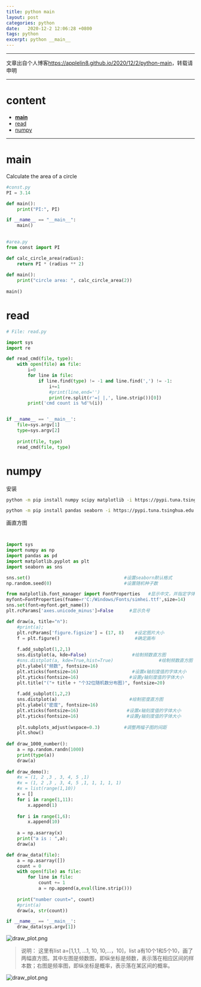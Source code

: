 ```yaml
---
title: python main
layout: post
categories: python
date:   2020-12-2 12:06:28 +0800
tags: python
excerpt: python __main__
---
```

--------------------
文章出自个人博客<https://applelin8.github.io/2020/12/2/python-main>，转载请申明

------------------
# content <span id="home">
* [__main__](#1)
* [read](#2)
* [numpy](#3)

----------------------------

# main <span id="1">

Calculate the area of a circle

```python
#const.py
PI = 3.14

def main():
    print("PI:", PI)

if __name__ == "__main__":
    main()
  
```



```python
#area.py
from const import PI

def calc_circle_area(radius):
    return PI * (radius ** 2)
    
def main():
    print("circle area: ", calc_circle_area(2))
    
main()
```

# read <span id="2">

```python
# File: read.py

import sys
import re

def read_cmd(file, type):
    with open(file) as file:
        i=0
        for line in file:
            if line.find(type) != -1 and line.find(',') != -1:
                i+=1
                #print(line,end='')
                print(re.split(r'=| |,', line.strip())[0])
        print('cmd count is %d'%(i))


if __name__ == '__main__':
    file=sys.argv[1]
    type=sys.argv[2]
    
    print(file, type)
    read_cmd(file, type)
```

# numpy <span id="3">

安装
```bash
python -m pip install numpy scipy matplotlib -i https://pypi.tuna.tsinghua.edu.cn/simple

python -m pip install pandas seaborn -i https://pypi.tuna.tsinghua.edu.cn/simple

```

画直方图

```python


import sys
import numpy as np
import pandas as pd
import matplotlib.pyplot as plt
import seaborn as sns

sns.set()                                   #设置seaborn默认格式
np.random.seed(0)                           #设置随机种子数

from matplotlib.font_manager import FontProperties   #显示中文，并指定字体
myfont=FontProperties(fname=r'C:/Windows/Fonts/simhei.ttf',size=14)
sns.set(font=myfont.get_name())
plt.rcParams['axes.unicode_minus']=False      #显示负号

def draw(a, title="n"):
    #print(a);
    plt.rcParams['figure.figsize'] = (17, 8)    #设定图片大小
    f = plt.figure()                            #确定画布
    
    f.add_subplot(1,2,1)
    sns.distplot(a, kde=False)                 #绘制频数直方图
    #sns.distplot(a, kde=True,hist=True)                 #绘制频数直方图
    plt.ylabel("频数", fontsize=16)
    plt.xticks(fontsize=16)                    #设置x轴刻度值的字体大小
    plt.yticks(fontsize=16)                   #设置y轴刻度值的字体大小
    plt.title("("+ title + "个32位随机数分布图)", fontsize=20)             #设置子图标题
    
    f.add_subplot(1,2,2)
    sns.distplot(a)                           #绘制密度直方图
    plt.ylabel("密度", fontsize=16)
    plt.xticks(fontsize=16)                  #设置x轴刻度值的字体大小
    plt.yticks(fontsize=16)                  #设置y轴刻度值的字体大小
    
    plt.subplots_adjust(wspace=0.3)         #调整两幅子图的间距
    plt.show()
    
def draw_1000_number():
    a = np.random.randn(1000) 
    print(type(a))
    draw(a)
    
def draw_demo():
    #x = (1, 2 ,3 , 3, 4, 5 ,1)
    #x = (1, 2 ,3 , 3, 4, 5 ,1, 1, 1, 1, 1)
    #x = list(range(1,10))
    x = []
    for i in range(1,11):
        x.append(1)
    
    for i in range(1,6):
        x.append(10)
        
    a = np.asarray(x)
    print("a is : ",a);
    draw(a)

def draw_data(file):
    a = np.asarray([])
    count = 0
    with open(file) as file:
        for line in file:
            count += 1
            a = np.append(a,eval(line.strip()))
   
    print("number count=", count)
    #print(a)
    draw(a, str(count))

if __name__ == '__main__':
    draw_data(sys.argv[1])

```



![draw_plot.png](https://AppleLin8.github.io/assets/img/blog/draw_plot_1.png)

>说明：
>这里有list a=[1,1,1, ...1, 10, 10,...，10]，list a有10个1和5个10，画了两幅直方图。其中左图是频数图，即纵坐标是频数，表示落在相应区间的样本数；右图是频率图，即纵坐标是概率，表示落在某区间的概率。

![draw_plot.png](https://AppleLin8.github.io/assets/img/blog/draw_plot.png)

